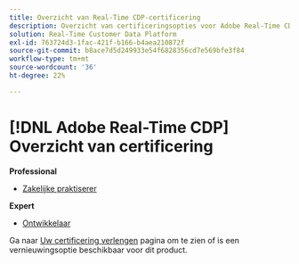 ```yaml
---
title: Overzicht van Real-Time CDP-certificering
description: Overzicht van certificeringsopties voor Adobe Real-Time CDP
solution: Real-Time Customer Data Platform
exl-id: 763724d3-1fac-421f-b166-b4aea210872f
source-git-commit: b8ace7d5d249933e54f6828356cd7e569bfe3f84
workflow-type: tm+mt
source-wordcount: '36'
ht-degree: 22%

---
```


# [!DNL Adobe Real-Time CDP] Overzicht van certificering

**Professional**

* [Zakelijke praktiserer](/help/certifications/rtcdp/rtcdp-p-business.md) <!--AD0-E602-->

**Expert**

* [Ontwikkelaar](/help/certifications/rtcdp/rtcdp-e-developer.md) <!--AD0-E605-->

Ga naar [Uw certificering verlengen](/help/certifications/renew.md) pagina om te zien of is een vernieuwingsoptie beschikbaar voor dit product.
